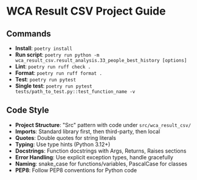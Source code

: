 # WCA Result CSV Project Guide

## Commands
- **Install**: `poetry install`
- **Run script**: `poetry run python -m wca_result_csv.result_analysis.33_people_best_history [options]`
- **Lint**: `poetry run ruff check .`
- **Format**: `poetry run ruff format .`
- **Test**: `poetry run pytest`
- **Single test**: `poetry run pytest tests/path_to_test.py::test_function_name -v`

## Code Style
- **Project Structure**: "Src" pattern with code under `src/wca_result_csv/`
- **Imports**: Standard library first, then third-party, then local
- **Quotes**: Double quotes for string literals
- **Typing**: Use type hints (Python 3.12+)
- **Docstrings**: Function docstrings with Args, Returns, Raises sections
- **Error Handling**: Use explicit exception types, handle gracefully
- **Naming**: snake_case for functions/variables, PascalCase for classes
- **PEP8**: Follow PEP8 conventions for Python code